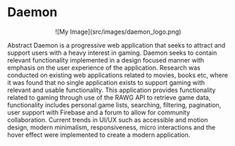 # Daemon
<p align="center">
![My Image](src/images/daemon_logo.png)
</p>

Abstract
Daemon is a progressive web application that seeks to attract and support users with a heavy interest in gaming. Daemon seeks to contain relevant functionality implemented in a design focused manner with emphasis on the user experience of the application. Research was conducted on existing web applications related to movies, books etc, where it was found that no single application exists to support gaming with relevant and usable functionality. This application provides functionality related to gaming through use of the RAWG API to retrieve game data, functionality includes personal game lists, searching, filtering, pagination, user support with Firebase and a forum to allow for community collaboration. Current trends in UI/UX such as accessible and motion design, modern minimalism, responsiveness, micro interactions and the hover effect were implemented to create a modern application.

